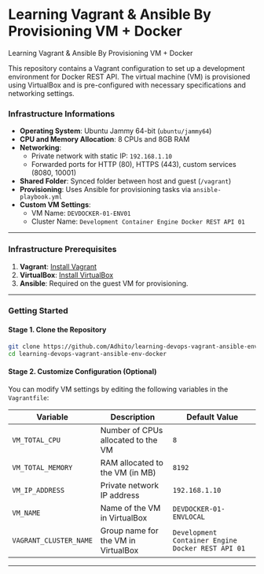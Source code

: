 # Learning Vagrant &amp; Ansible By Provisioning VM + Docker
Learning Vagrant &amp; Ansible By Provisioning VM + Docker


This repository contains a Vagrant configuration to set up a development environment for Docker REST API. The virtual machine (VM) is provisioned using VirtualBox and is pre-configured with necessary specifications and networking settings.

### Infrastructure Informations

- **Operating System**: Ubuntu Jammy 64-bit (`ubuntu/jammy64`)
- **CPU and Memory Allocation**: 8 CPUs and 8GB RAM
- **Networking**:
  - Private network with static IP: `192.168.1.10`
  - Forwarded ports for HTTP (80), HTTPS (443), custom services (8080, 10001)
- **Shared Folder**: Synced folder between host and guest (`/vagrant`)
- **Provisioning**: Uses Ansible for provisioning tasks via `ansible-playbook.yml`
- **Custom VM Settings**:
  - VM Name: `DEVDOCKER-01-ENV01`
  - Cluster Name: `Development Container Engine Docker REST API 01`

---

### Infrastructure Prerequisites

1. **Vagrant**: [Install Vagrant](https://www.vagrantup.com/downloads)
2. **VirtualBox**: [Install VirtualBox](https://www.virtualbox.org/wiki/Downloads)
3. **Ansible**: Required on the guest VM for provisioning.

---

### Getting Started

#### Stage 1. Clone the Repository
```bash
git clone https://github.com/Adhito/learning-devops-vagrant-ansible-env-docker
cd learning-devops-vagrant-ansible-env-docker
```

#### Stage 2. Customize Configuration (Optional)

You can modify VM settings by editing the following variables in the `Vagrantfile`:

| Variable                 | Description                                | Default Value         |
|--------------------------|--------------------------------------------|-----------------------|
| `VM_TOTAL_CPU`           | Number of CPUs allocated to the VM         | `8`                   |
| `VM_TOTAL_MEMORY`        | RAM allocated to the VM (in MB)            | `8192`                |
| `VM_IP_ADDRESS`          | Private network IP address                 | `192.168.1.10`        |
| `VM_NAME`                | Name of the VM in VirtualBox               | `DEVDOCKER-01-ENVLOCAL` |
| `VAGRANT_CLUSTER_NAME`   | Group name for the VM in VirtualBox         | `Development Container Engine Docker REST API 01` |

---
